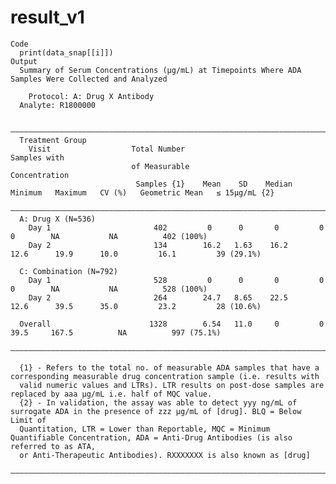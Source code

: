 # result_v1

    Code
      print(data_snap[[i]])
    Output
      Summary of Serum Concentrations (μg/mL) at Timepoints Where ADA Samples Were Collected and Analyzed
      
        Protocol: A: Drug X Antibody
      Analyte: R1800000
      
      ———————————————————————————————————————————————————————————————————————————————————————————————————————————————————————————
      Treatment Group                                                                                                            
        Visit                  Total Number                                                                         Samples with 
                               of Measurable                                                                        Concentration
                                Samples {1}    Mean    SD    Median   Minimum   Maximum   CV (%)   Geometric Mean   ≤ 15μg/mL {2}
      ———————————————————————————————————————————————————————————————————————————————————————————————————————————————————————————
      A: Drug X (N=536)                                                                                                          
        Day 1                       402         0      0       0         0         0        NA           NA          402 (100%)  
        Day 2                       134        16.2   1.63    16.2     12.6      19.9      10.0         16.1         39 (29.1%)  
        
      C: Combination (N=792)                                                                                                     
        Day 1                       528         0      0       0         0         0        NA           NA          528 (100%)  
        Day 2                       264        24.7   8.65    22.5     12.6      39.5      35.0         23.2         28 (10.6%)  
        
      Overall                      1328        6.54   11.0     0         0       39.5     167.5          NA          997 (75.1%) 
      ———————————————————————————————————————————————————————————————————————————————————————————————————————————————————————————
      
      {1} - Refers to the total no. of measurable ADA samples that have a corresponding measurable drug concentration sample (i.e. results with
      valid numeric values and LTRs). LTR results on post-dose samples are replaced by aaa µg/mL i.e. half of MQC value.
      {2} - In validation, the assay was able to detect yyy ng/mL of surrogate ADA in the presence of zzz µg/mL of [drug]. BLQ = Below Limit of
      Quantitation, LTR = Lower than Reportable, MQC = Minimum Quantifiable Concentration, ADA = Anti-Drug Antibodies (is also referred to as ATA,
      or Anti-Therapeutic Antibodies). RXXXXXXX is also known as [drug]
      ———————————————————————————————————————————————————————————————————————————————————————————————————————————————————————————
      

